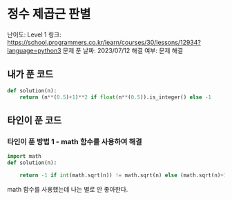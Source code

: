 # 정수 제곱근 판별

난이도: Level 1
링크: https://school.programmers.co.kr/learn/courses/30/lessons/12934?language=python3
문제 푼 날짜: 2023/07/12
해결 여부: 문제 해결

## 내가 푼 코드

```python
def solution(n):
    return (n**(0.5)+1)**2 if float(n**(0.5)).is_integer() else -1
```

## 타인이 푼 코드

### 타인이 푼 방법 1  - math 함수를 사용하여 해결

```python
import math
def solution(n):

    return -1 if int(math.sqrt(n)) != math.sqrt(n) else (math.sqrt(n)+1) ** 2
```

math 함수를 사용했는데 나는 별로 안 좋아한다.